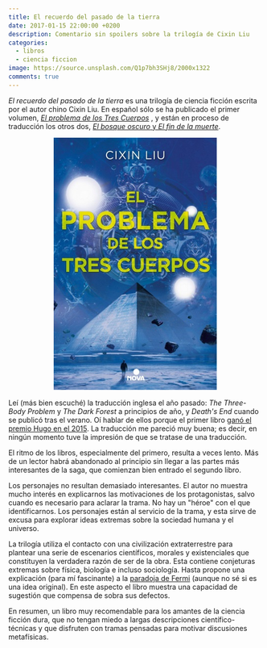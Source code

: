 ```yaml
---
title: El recuerdo del pasado de la tierra
date: 2017-01-15 22:00:00 +0200
description: Comentario sin spoilers sobre la trilogía de Cixin Liu
categories:
  - libros
  - ciencia ficcion
image: https://source.unsplash.com/Q1p7bh3SHj8/2000x1322
comments: true
---
```

*El recuerdo del pasado de la tierra* es una trilogía de ciencia ficción escrita por el autor chino Cixin Liu. En español sólo se ha publicado el primer volumen, *[El problema de los Tres Cuerpos](http://www.edicionesb.com/catalogo/libro/el-problema-de-los-tres-cuerpos_4120.html)* , y están en proceso de traducción los otros dos, [*El bosque oscuro* y *El fin de la muerte*](http://novalibros.com/2016/10/bosque-oscuro-fin-la-muerte-cixin-liu/).

<div style="text-align:center"><img alt="Portada de El problema de los Tres Cuerpos" src ="/images/3cuerpos.jpg" /></div>

Leí (más bien escuché) la traducción inglesa el año pasado: *The Three-Body Problem* y *The Dark Forest* a principios de año,  y *Death's End* cuando se publicó tras el verano. Oí hablar de ellos porque el primer libro [ganó el premio Hugo en el 2015](http://www.thehugoawards.org/2015/08/2014-hugo-award-winners-announced/). La traducción me pareció muy buena; es decir, en ningún momento tuve la impresión de que se tratase de una traducción. 

El ritmo de los libros, especialmente del primero, resulta a veces lento. Más de un lector habrá abandonado al principio sin llegar a las partes más interesantes de la saga, que comienzan bien entrado el segundo libro.

Los personajes no resultan demasiado interesantes. El autor no muestra mucho interés en explicarnos las motivaciones de los protagonistas, salvo cuando es necesario para aclarar la trama. No hay un "héroe" con el que identificarnos. Los personajes están al servicio de la trama, y esta sirve de excusa para explorar ideas extremas sobre la sociedad humana y el universo.

La trilogía utiliza el contacto con una civilización extraterrestre para plantear una serie de escenarios científicos, morales y existenciales que constituyen la verdadera razón de ser de la obra. Esta contiene conjeturas extremas sobre física, biología e incluso sociología. Hasta propone una explicación (para mí fascinante) a la [paradoja de Fermi](https://es.wikipedia.org/wiki/Paradoja_de_Fermi) (aunque no sé si es una idea original). En este aspecto el libro muestra una capacidad de sugestión que  compensa de sobra sus defectos.

En resumen, un libro muy recomendable para los amantes de la ciencia ficción dura, que no tengan miedo a largas descripciones científico-técnicas y que disfruten con tramas pensadas para motivar discusiones metafísicas. 